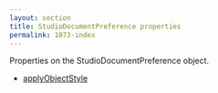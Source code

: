 ```yaml
---
layout: section
title: StudioDocumentPreference properties
permalink: 1073-index
---
```

Properties on the StudioDocumentPreference object.

* [applyObjectStyle](./applyObjectStyle.md)
